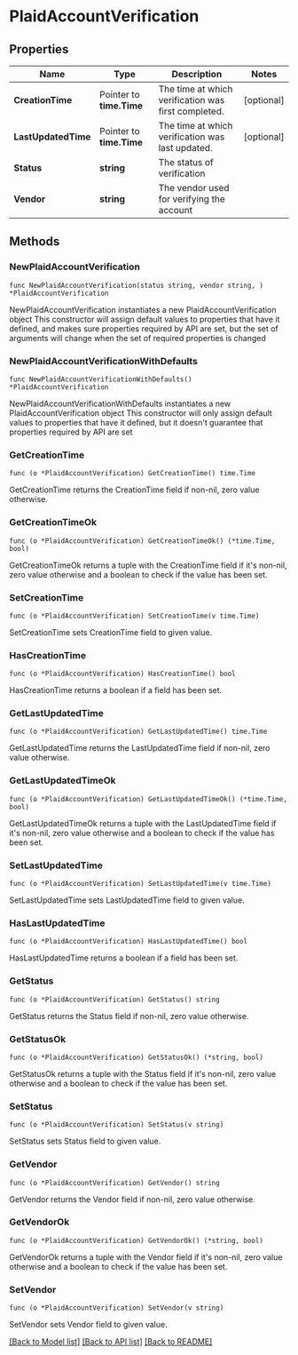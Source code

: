 # PlaidAccountVerification

## Properties

Name | Type | Description | Notes
------------ | ------------- | ------------- | -------------
**CreationTime** | Pointer to **time.Time** | The time at which verification was first completed. | [optional] 
**LastUpdatedTime** | Pointer to **time.Time** | The time at which verification was last updated. | [optional] 
**Status** | **string** | The status of verification | 
**Vendor** | **string** | The vendor used for verifying the account | 

## Methods

### NewPlaidAccountVerification

`func NewPlaidAccountVerification(status string, vendor string, ) *PlaidAccountVerification`

NewPlaidAccountVerification instantiates a new PlaidAccountVerification object
This constructor will assign default values to properties that have it defined,
and makes sure properties required by API are set, but the set of arguments
will change when the set of required properties is changed

### NewPlaidAccountVerificationWithDefaults

`func NewPlaidAccountVerificationWithDefaults() *PlaidAccountVerification`

NewPlaidAccountVerificationWithDefaults instantiates a new PlaidAccountVerification object
This constructor will only assign default values to properties that have it defined,
but it doesn't guarantee that properties required by API are set

### GetCreationTime

`func (o *PlaidAccountVerification) GetCreationTime() time.Time`

GetCreationTime returns the CreationTime field if non-nil, zero value otherwise.

### GetCreationTimeOk

`func (o *PlaidAccountVerification) GetCreationTimeOk() (*time.Time, bool)`

GetCreationTimeOk returns a tuple with the CreationTime field if it's non-nil, zero value otherwise
and a boolean to check if the value has been set.

### SetCreationTime

`func (o *PlaidAccountVerification) SetCreationTime(v time.Time)`

SetCreationTime sets CreationTime field to given value.

### HasCreationTime

`func (o *PlaidAccountVerification) HasCreationTime() bool`

HasCreationTime returns a boolean if a field has been set.

### GetLastUpdatedTime

`func (o *PlaidAccountVerification) GetLastUpdatedTime() time.Time`

GetLastUpdatedTime returns the LastUpdatedTime field if non-nil, zero value otherwise.

### GetLastUpdatedTimeOk

`func (o *PlaidAccountVerification) GetLastUpdatedTimeOk() (*time.Time, bool)`

GetLastUpdatedTimeOk returns a tuple with the LastUpdatedTime field if it's non-nil, zero value otherwise
and a boolean to check if the value has been set.

### SetLastUpdatedTime

`func (o *PlaidAccountVerification) SetLastUpdatedTime(v time.Time)`

SetLastUpdatedTime sets LastUpdatedTime field to given value.

### HasLastUpdatedTime

`func (o *PlaidAccountVerification) HasLastUpdatedTime() bool`

HasLastUpdatedTime returns a boolean if a field has been set.

### GetStatus

`func (o *PlaidAccountVerification) GetStatus() string`

GetStatus returns the Status field if non-nil, zero value otherwise.

### GetStatusOk

`func (o *PlaidAccountVerification) GetStatusOk() (*string, bool)`

GetStatusOk returns a tuple with the Status field if it's non-nil, zero value otherwise
and a boolean to check if the value has been set.

### SetStatus

`func (o *PlaidAccountVerification) SetStatus(v string)`

SetStatus sets Status field to given value.


### GetVendor

`func (o *PlaidAccountVerification) GetVendor() string`

GetVendor returns the Vendor field if non-nil, zero value otherwise.

### GetVendorOk

`func (o *PlaidAccountVerification) GetVendorOk() (*string, bool)`

GetVendorOk returns a tuple with the Vendor field if it's non-nil, zero value otherwise
and a boolean to check if the value has been set.

### SetVendor

`func (o *PlaidAccountVerification) SetVendor(v string)`

SetVendor sets Vendor field to given value.



[[Back to Model list]](../README.md#documentation-for-models) [[Back to API list]](../README.md#documentation-for-api-endpoints) [[Back to README]](../README.md)


